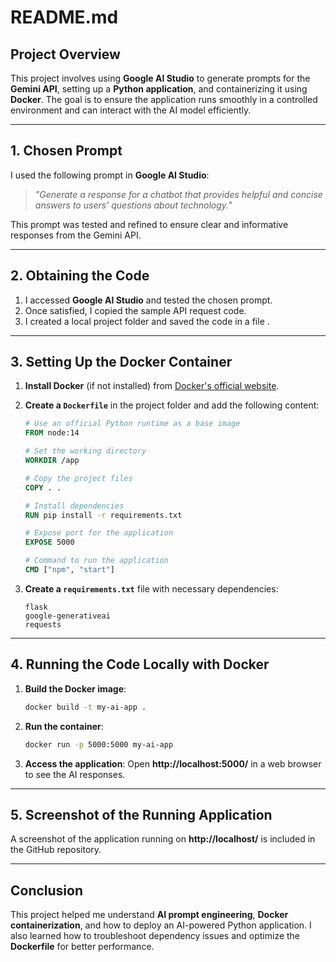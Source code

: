 # README.md  

## Project Overview  
This project involves using **Google AI Studio** to generate prompts for the **Gemini API**, setting up a **Python application**, and containerizing it using **Docker**. The goal is to ensure the application runs smoothly in a controlled environment and can interact with the AI model efficiently.  

---

## 1. Chosen Prompt  
I used the following prompt in **Google AI Studio**:  

> *"Generate a response for a chatbot that provides helpful and concise answers to users' questions about technology."*  

This prompt was tested and refined to ensure clear and informative responses from the Gemini API.  

---

## 2. Obtaining the Code  
1. I accessed **Google AI Studio** and tested the chosen prompt.  
2. Once satisfied, I copied the sample API request code.  
3. I created a local project folder and saved the code in a file .  

---

## 3. Setting Up the Docker Container  
1. **Install Docker** (if not installed) from [Docker's official website](https://www.docker.com/).  
2. **Create a `Dockerfile`** in the project folder and add the following content:  

   ```Dockerfile
   # Use an official Python runtime as a base image
   FROM node:14 

   # Set the working directory
   WORKDIR /app

   # Copy the project files
   COPY . .

   # Install dependencies
   RUN pip install -r requirements.txt

   # Expose port for the application
   EXPOSE 5000

   # Command to run the application
   CMD ["npm", "start"]
   ```  

3. **Create a `requirements.txt`** file with necessary dependencies:  

   ```
   flask
   google-generativeai
   requests
   ```  

---

## 4. Running the Code Locally with Docker  
1. **Build the Docker image**:  

   ```sh
   docker build -t my-ai-app .
   ```  

2. **Run the container**:  

   ```sh
   docker run -p 5000:5000 my-ai-app
   ```  

3. **Access the application**: Open **http://localhost:5000/** in a web browser to see the AI responses.  

---

## 5. Screenshot of the Running Application  
A screenshot of the application running on **http://localhost/** is included in the GitHub repository.  

---

## Conclusion  
This project helped me understand **AI prompt engineering**, **Docker containerization**, and how to deploy an AI-powered Python application. I also learned how to troubleshoot dependency issues and optimize the **Dockerfile** for better performance.
